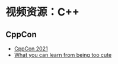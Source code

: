 # 视频资源：C++

## CppCon

- [CppCon 2021](https://pages.jetbrains.com/cppcon2021)
- [What you can learn from being too cute](https://www.youtube.com/watch?v=2YKj2l3PlCI)
